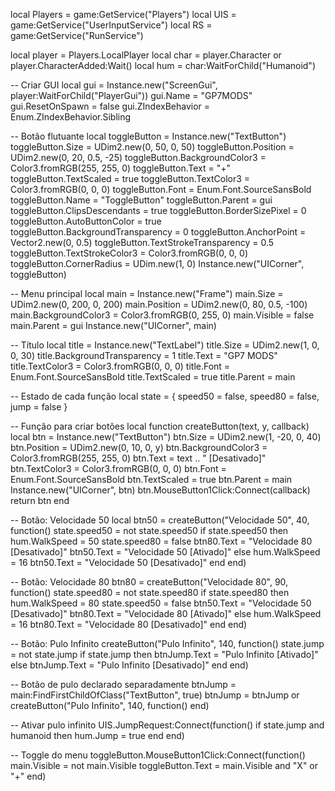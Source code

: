 local Players = game:GetService("Players")
local UIS = game:GetService("UserInputService")
local RS = game:GetService("RunService")

local player = Players.LocalPlayer
local char = player.Character or player.CharacterAdded:Wait()
local hum = char:WaitForChild("Humanoid")

-- Criar GUI
local gui = Instance.new("ScreenGui", player:WaitForChild("PlayerGui"))
gui.Name = "GP7MODS"
gui.ResetOnSpawn = false
gui.ZIndexBehavior = Enum.ZIndexBehavior.Sibling

-- Botão flutuante
local toggleButton = Instance.new("TextButton")
toggleButton.Size = UDim2.new(0, 50, 0, 50)
toggleButton.Position = UDim2.new(0, 20, 0.5, -25)
toggleButton.BackgroundColor3 = Color3.fromRGB(255, 255, 0)
toggleButton.Text = "+"
toggleButton.TextScaled = true
toggleButton.TextColor3 = Color3.fromRGB(0, 0, 0)
toggleButton.Font = Enum.Font.SourceSansBold
toggleButton.Name = "ToggleButton"
toggleButton.Parent = gui
toggleButton.ClipsDescendants = true
toggleButton.BorderSizePixel = 0
toggleButton.AutoButtonColor = true
toggleButton.BackgroundTransparency = 0
toggleButton.AnchorPoint = Vector2.new(0, 0.5)
toggleButton.TextStrokeTransparency = 0.5
toggleButton.TextStrokeColor3 = Color3.fromRGB(0, 0, 0)
toggleButton.CornerRadius = UDim.new(1, 0)
Instance.new("UICorner", toggleButton)

-- Menu principal
local main = Instance.new("Frame")
main.Size = UDim2.new(0, 200, 0, 200)
main.Position = UDim2.new(0, 80, 0.5, -100)
main.BackgroundColor3 = Color3.fromRGB(0, 255, 0)
main.Visible = false
main.Parent = gui
Instance.new("UICorner", main)

-- Título
local title = Instance.new("TextLabel")
title.Size = UDim2.new(1, 0, 0, 30)
title.BackgroundTransparency = 1
title.Text = "GP7 MODS"
title.TextColor3 = Color3.fromRGB(0, 0, 0)
title.Font = Enum.Font.SourceSansBold
title.TextScaled = true
title.Parent = main

-- Estado de cada função
local state = {
	speed50 = false,
	speed80 = false,
	jump = false
}

-- Função para criar botões
local function createButton(text, y, callback)
	local btn = Instance.new("TextButton")
	btn.Size = UDim2.new(1, -20, 0, 40)
	btn.Position = UDim2.new(0, 10, 0, y)
	btn.BackgroundColor3 = Color3.fromRGB(255, 255, 0)
	btn.Text = text .. " [Desativado]"
	btn.TextColor3 = Color3.fromRGB(0, 0, 0)
	btn.Font = Enum.Font.SourceSansBold
	btn.TextScaled = true
	btn.Parent = main
	Instance.new("UICorner", btn)
	btn.MouseButton1Click:Connect(callback)
	return btn
end

-- Botão: Velocidade 50
local btn50 = createButton("Velocidade 50", 40, function()
	state.speed50 = not state.speed50
	if state.speed50 then
		hum.WalkSpeed = 50
		state.speed80 = false
		btn80.Text = "Velocidade 80 [Desativado]"
		btn50.Text = "Velocidade 50 [Ativado]"
	else
		hum.WalkSpeed = 16
		btn50.Text = "Velocidade 50 [Desativado]"
	end
end)

-- Botão: Velocidade 80
btn80 = createButton("Velocidade 80", 90, function()
	state.speed80 = not state.speed80
	if state.speed80 then
		hum.WalkSpeed = 80
		state.speed50 = false
		btn50.Text = "Velocidade 50 [Desativado]"
		btn80.Text = "Velocidade 80 [Ativado]"
	else
		hum.WalkSpeed = 16
		btn80.Text = "Velocidade 80 [Desativado]"
	end
end)

-- Botão: Pulo Infinito
createButton("Pulo Infinito", 140, function()
	state.jump = not state.jump
	if state.jump then
		btnJump.Text = "Pulo Infinito [Ativado]"
	else
		btnJump.Text = "Pulo Infinito [Desativado]"
	end
end)

-- Botão de pulo declarado separadamente
btnJump = main:FindFirstChildOfClass("TextButton", true)
btnJump = btnJump or createButton("Pulo Infinito", 140, function() end)

-- Ativar pulo infinito
UIS.JumpRequest:Connect(function()
	if state.jump and humanoid then
		hum.Jump = true
	end
end)

-- Toggle do menu
toggleButton.MouseButton1Click:Connect(function()
	main.Visible = not main.Visible
	toggleButton.Text = main.Visible and "X" or "+"
end)